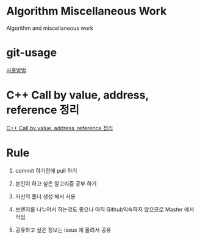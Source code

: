 # Algorithm Miscellaneous Work
Algorithm and miscellaneous work

# git-usage

[사용방법](https://github.com/HUST-Robot/Algorithm_miscellaneous-work/issues/1) 

# C++ Call by value, address, reference 정리
[C++ Call by value, address, reference 정리](https://github.com/HUST-Robot/Algorithm_miscellaneous-work/issues/2)

# Rule
1. commit 하기전에 pull 하기 

2. 본인이 하고 싶은 알고리즘 공부 하기

3. 자신의 폴더 생성 해서 사용 

4. 브렌지를 나누어서 하는것도 좋으나 아직 
   Github익숙하지 않으므로 Master 에서 작업

5. 공유하고 싶은 정보는 issus 에 올려서 공유

